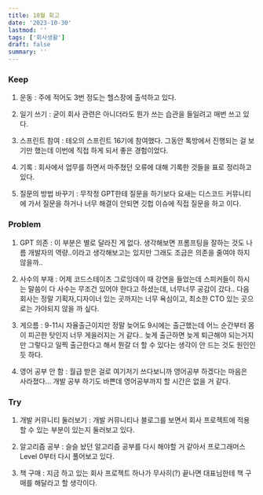 ```yaml
---
title: 10월 회고
date: '2023-10-30'
lastmod: ''
tags: ['회사생활']
draft: false
summary: ''
---
```


### Keep

1. 운동 : 주에 적어도 3번 정도는 헬스장에 출석하고 있다.

2. 일기 쓰기 : 굳이 회사 관련은 아니더라도 뭔가 쓰는 습관을 들일려고 매번 쓰고 있다.

3. 스프린트 참여 : 테오의 스프린트 16기에 참여했다. 그동안 톡방에서 진행되는 걸 보기만 했는데 이번에 직접 하게 되서 좋은 경험이었다.

4. 기록 : 회사에서 업무를 하면서 마주쳤던 오류에 대해 기록한 것들을 표로 정리하고 있다.

5. 질문의 방법 바꾸기 : 무작정 GPT한테 질문을 하기보다 요새는 디스코드 커뮤니티에 가서 질문을 하거나 너무 해결이 안되면 깃헙 이슈에 직접 질문을 하고 이다.

### Problem

1. GPT 의존 : 이 부분은 별로 달라진 게 없다. 생각해보면 프롬프팅을 잘하는 것도 나름 개발자의 역량..이라고 생각해보고는 있지만 그래도 조금은 의존을 줄여야 하지 않을까..

2. 사수의 부재 : 어제 코드스테이츠 그로잉데이 때 강연을 들었는데 스피커들이 하시는 말씀이 다 사수는 무조건 있어야 한다고 하셨는데, 너무너무 공감이 갔다.. 다음 회사는 정말 기획자,디자이너 있는 곳까지는 너무 욕심이고, 최소한 CTO 있는 곳으로는 가야되지 않을 까 싶다.

3. 게으름 : 9-11시 자율출근이지만 정말 늦어도 9시에는 출근했는데 어느 순간부터 몸이 피곤한 탓인지 너무 게을러지는 거 같다.. 늦게 출근하면 늦게 퇴근해야 되는거지만 그렇다고 일찍 출근한다고 해서 뭔갈 더 할 수 있다는 생각이 안 드는 것도 원인인 듯 하다.

4. 영어 공부 안 함 : 월급 받은 걸로 여기저기 쓰다보니까 영어공부 하겠다는 마음은 사라졌다... 개발 공부 하기도 바쁜데 영어공부까지 할 시간은 없을 거 같다.

### Try

1. 개발 커뮤니티 둘러보기 : 개발 커뮤니티나 블로그를 보면서 회사 프로젝트에 적용할 수 있는 부분이 있는지 둘러보고 있다.

2. 알고리즘 공부 : 슬슬 놨던 알고리즘 공부를 다시 해야할 거 같아서 프로그래머스 Level 0부터 다시 풀어보고 있다.

3. 책 구매 : 지금 하고 있는 회사 프로젝트 하나가 무사히(?) 끝나면 대표님한테 책 구매를 해달라고 할 생각이다.

